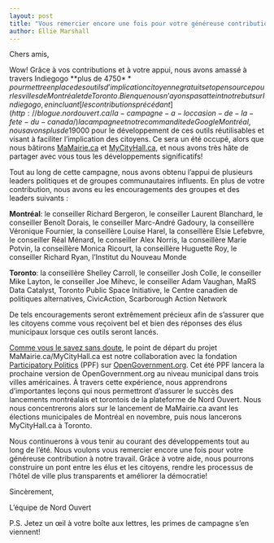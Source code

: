 ```yaml
---
layout: post
title: "Vous remercier encore une fois pour votre généreuse contribution à notre travail!"
author: Ellie Marshall
---
```

Chers amis,

Wow! Grâce à vos contributions et à votre appui, nous avons amassé à travers Indiegogo **plus de 4750$** pour mettre en place des outils d’implication citoyenne gratuits et open source pour les villes de Montréal et de Toronto. Bien que nous n’ayons pas atteint notre but sur Indiegogo, en incluant [les contributions précédant](http://blogue.nordouvert.ca/la-campagne-a-loccasion-de-la-fete-du-canada/) la campagne et notre commandite de Google Montréal, nous avons plus de 19 000$ pour le développement de ces outils réutilisables et visant à faciliter l’implication des citoyens. Ce sera un été occupé, alors que nous bâtirons [MaMairie.ca](http://www.mamairie.ca) et [MyCityHall.ca](http://www.mycityhall.ca), et nous avons très hâte de partager avec vous tous les développements significatifs!

Tout au long de cette campagne, nous avons obtenu l’appui de plusieurs leaders politiques et de groupes communautaires influents. En plus de votre contribution, nous avons eu les encouragements des groupes et des leaders suivants :

**Montréal**: le conseiller Richard Bergeron, le conseiller Laurent Blanchard, le conseiller Benoît Dorais, le conseiller Marc-André Gadoury, la conseillère Véronique Fournier, la conseillère Louise Harel, la conseillère Elsie Lefebvre, le conseiller Réal Ménard, le conseiller Alex Norris, la conseillère Marie Potvin, la conseillère Monica Ricourt, la conseillère Huguette Roy, le conseiller Richard Ryan, l’Institut du Nouveau Monde
   
**Toronto**: la conseillère Shelley Carroll, le conseiller Josh Colle, le conseiller Mike Layton, le conseiller Joe Mihevc, le conseiller Adam Vaughan, MaRS Data Catalyst, Toronto Public Space Initiative, le Centre canadien de politiques alternatives, CivicAction, Scarborough Action Network
 
De tels encouragements seront extrêmement précieux afin de s’assurer que les citoyens comme vous reçoivent bel et bien des réponses des élus municipaux lorsque ces outils seront lancés.

[Comme vous le savez sans doute](http://blogue.nordouvert.ca/2013/02/08/presentation-de-mamairie/), le point de départ du projet MaMairie.ca/MyCityHall.ca est notre collaboration avec la fondation [Participatory Politics](http://participatorypolitics.org/) (PPF) sur [OpenGovernment.org](http://www.opengovernment.org). Cet été PPF lancera la prochaine version de OpenGovernment.org au niveau municipal dans trois villes américaines. À travers cette expérience, nous apprendrons d’importantes leçons qui nous permettront d’assurer le succès des lancements montréalais et torontois de la plateforme de Nord Ouvert. Nous nous concentrerons alors sur le lancement de MaMairie.ca avant les élections municipales de Montréal en novembre, puis nous lancerons MyCityHall.ca à Toronto.

Nous continuerons à vous tenir au courant des développements tout au long de l’été. Nous voulons vous remercier encore une fois pour votre généreuse contribution à notre travail. Grâce à votre aide, nous pourrons construire un pont entre les élus et les citoyens, rendre les processus de l’hôtel de ville plus transparents et améliorer la démocratie!

Sincèrement,

L’équipe de Nord Ouvert

P.S. Jetez un œil à votre boîte aux lettres, les primes de campagne s’en viennent!

